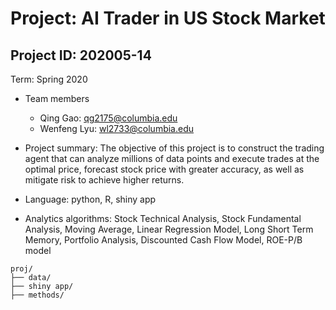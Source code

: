 # Project: AI Trader in US Stock Market
## Project ID: 202005-14

Term: Spring 2020

+ Team members
	+ Qing Gao: qg2175@columbia.edu
	+ Wenfeng Lyu: wl2733@columbia.edu

+ Project summary: The objective of this project is to construct the trading agent that can analyze millions of data points and execute trades at the optimal price, forecast stock price with greater accuracy, as well as mitigate risk to achieve higher returns.
	
+ Language: python, R, shiny app
+ Analytics algorithms: Stock Technical Analysis, Stock Fundamental Analysis, Moving Average, Linear Regression Model, Long Short Term Memory, Portfolio Analysis, Discounted Cash Flow Model, ROE-P/B model

```
proj/
├── data/
├── shiny app/
├── methods/
```
